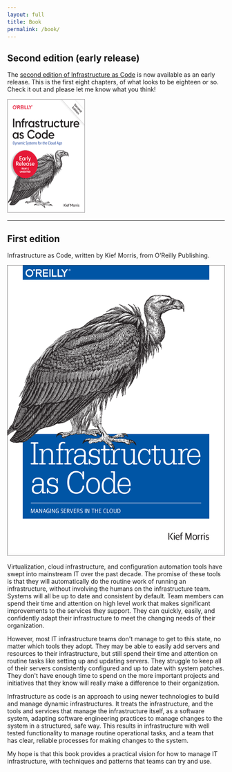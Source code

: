 ```yaml
---
layout: full
title: Book
permalink: /book/
---
```


## Second edition (early release)

<p>
The <a href="http://shop.oreilly.com/product/0636920294382.do">second edition of Infrastructure as Code</a> is now available as an early release. This is the first eight chapters, of what looks to be eighteen or so. Check it out and please let me know what you think!
</p>

<a href="http://shop.oreilly.com/product/0636920294382.do"><img
  title="Infrastructure as Code 2nd edition book cover"
  src="/images/iac_2nd_edition_tiny.gif"
  alt="Book cover" width="180" height="263"
  /></a>

<hr/>

## First edition

<p>
<span class="booktitle">Infrastructure as Code</span>, written by Kief Morris, from O'Reilly Publishing.
</p>

[<img class="showcase"
  title="Infrastructure as Code book cover"
  src="/images/infrastructure_as_code_medium.png"
  alt="Book cover" width="512" height="672"
  />](http://shop.oreilly.com/product/0636920039297.do)

<p>
Virtualization, cloud infrastructure, and configuration automation tools have swept into mainstream IT over the past decade. The promise of these tools is that they will automatically do the routine work of running an infrastructure, without involving the humans on the infrastructure team. Systems will all be up to date and consistent by default. Team members can spend their time and attention on high level work that makes significant improvements to the services they support. They can quickly, easily, and confidently adapt their infrastructure to meet the changing needs of their organization.
</p>

<p>
However, most IT infrastructure teams don't manage to get to this state, no matter which tools they adopt. They may be able to easily add servers and resources to their infrastructure, but still spend their time and attention on routine tasks like setting up and updating servers. They struggle to keep all of their servers consistently configured and up to date with system patches. They don't have enough time to spend on the more important projects and initiatives that they know will really make a difference to their organization.
</p>

<p>
Infrastructure as code is an approach to using newer technologies to build and manage dynamic infrastructures. It treats the infrastructure, and the tools and services that manage the infrastructure itself, as a software system, adapting software engineering practices to manage changes to the system in a structured, safe way. This results in infrastructure with well tested functionality to manage routine operational tasks, and a team that has clear, reliable processes for making changes to the system.
</p>

<p>
My hope is that this book provides a practical vision for how to manage IT infrastructure, with techniques and patterns that teams can try and use.
</p>

